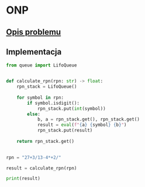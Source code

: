 # ONP

## [Opis problemu](../../../../algorithms/text/odwrotna-notacja-polska.md)


## Implementacja

```python linenums="1"
from queue import LifoQueue


def calculate_rpn(rpn: str) -> float:
	rpn_stack = LifoQueue()
	
	for symbol in rpn:
		if symbol.isdigit():
			rpn_stack.put(int(symbol))
		else:
			b, a = rpn_stack.get(), rpn_stack.get()
			result = eval(f"{a} {symbol} {b}")
			rpn_stack.put(result)
				
	return rpn_stack.get()
	

rpn = "27+3/13-4*+2/"

result = calculate_rpn(rpn)

print(result)
```

